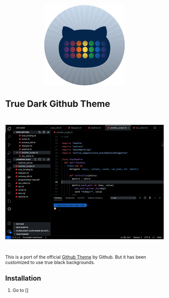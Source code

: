 <p align="center">
  <img src="icon.png" alt="Logo">
</p>

# True Dark Github Theme
<br/>

![True Dark Theme](./true-dark-github-theme.png)

<br/>

This is a port of the official [Github Theme](https://marketplace.visualstudio.com/items?itemName=GitHub.github-vscode-theme) by Github. But it has been customized to use true black backgrounds.


## Installation

1. Go to []
